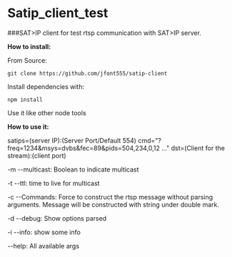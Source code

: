 # Satip_client_test
###SAT>IP client for test rtsp communication with SAT>IP server.

**How to install:**

From Source:

    git clone https://github.com/jfont555/satip-client

Install dependencies with:

    npm install

Use it like other node tools

**How to use it:**

satips=(server IP):(Server Port/Default 554) cmd="?freq=1234&msys=dvbs&fec=89&pids=504,234,0,12 ..." dst=(Client for the stream):(client port)

-m --multicast: Boolean to indicate multicast

-t --ttl: time to live for multicast

-c --Commands: Force to construct the rtsp message without parsing arguments. Message will be constructed with string under double mark.

-d --debug: Show options parsed

-i --info: show some info

--help: All available args
